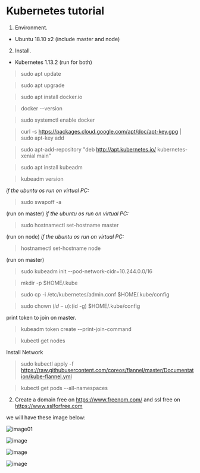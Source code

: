 # Kubernetes tutorial

1. Environment.
  - Ubuntu 18.10 x2 (include master and node)
2. Install.
  - Kubernetes 1.13.2
  (run for both)
  
  > sudo apt update 
  
  > sudo apt upgrade
  
  > sudo apt install docker.io
  
  > docker --version
  
  > sudo systemctl enable docker
  
  > curl -s https://packages.cloud.google.com/apt/doc/apt-key.gpg | sudo apt-key add
  
  > sudo apt-add-repository "deb http://apt.kubernetes.io/ kubernetes-xenial main"
  
  > sudo apt install kubeadm
  
  > kubeadm version
  
  *if the ubuntu os run on virtual PC:*
  
  > sudo swapoff -a
  
  (run on master)
  *if the ubuntu os run on virtual PC:*
  
  > sudo hostnamectl set-hostname master
  
  (run on node)
  *if the ubuntu os run on virtual PC:*
  > hostnamectl set-hostname node
  
   (run on master)
   
  > sudo kubeadm init --pod-network-cidr=10.244.0.0/16
  
  > mkdir -p $HOME/.kube
  
  > sudo cp -i /etc/kubernetes/admin.conf $HOME/.kube/config
  
  > sudo chown $(id -u):$(id -g) $HOME/.kube/config
  
   print token to join on master.
  
  > kubeadm token create --print-join-command
  
  > kubectl get nodes
  
  Install Network
  > sudo kubectl apply -f https://raw.githubusercontent.com/coreos/flannel/master/Documentation/kube-flannel.yml
  
  > kubectl get pods --all-namespaces
  
  2. Create a domain free on https://www.freenom.com/ and ssl free on https://www.sslforfree.com
  
  we will have these image below:
  
![image01](https://user-images.githubusercontent.com/47117818/51857573-31760d00-2365-11e9-9ee5-0801da12fa65.png)

![image](https://user-images.githubusercontent.com/47117818/51857768-acd7be80-2365-11e9-98ee-323e7ee77183.png)

![image](https://user-images.githubusercontent.com/47117818/51857826-d264c800-2365-11e9-8551-8f125074ac52.png)

![image](https://user-images.githubusercontent.com/47117818/51857617-4b175480-2365-11e9-8e54-11893d895b78.png)

